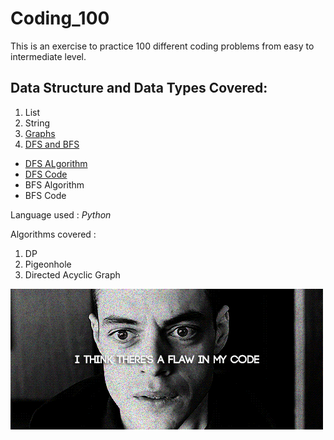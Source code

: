 # Coding_100

This is an exercise to practice  100 different coding problems from easy to intermediate level.

## Data Structure and Data Types Covered: 
1. List
2. String
3. [Graphs](https://www.python-course.eu/graphs_python.php)
4. [DFS and BFS](https://eddmann.com/posts/depth-first-search-and-breadth-first-search-in-python/)
* [DFS ALgorithm](https://www.youtube.com/watch?v=tlPuVe5Otio) 
* [DFS Code](https://www.youtube.com/watch?v=QVcsSaGeSH0&t=30s)
* BFS Algorithm
* BFS Code

Language used : _Python_

Algorithms covered :
1. DP
2. Pigeonhole
3. Directed Acyclic Graph


<img src="https://github.com/Adi1729/Coding_100/blob/master/Coding.gif">
